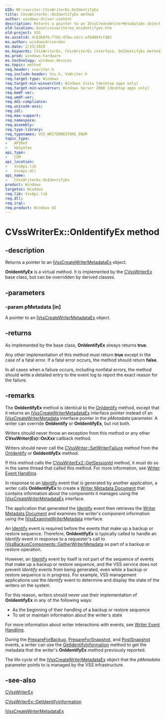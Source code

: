 ```yaml
---
UID: NF:vswriter.CVssWriterEx.OnIdentifyEx
title: CVssWriterEx::OnIdentifyEx method
author: windows-driver-content
description: Returns a pointer to an IVssCreateWriterMetadataEx object.
old-location: base\cvsswriterex_onidentifyex.htm
old-project: VSS
ms.assetid: 4cb3b8f6-f702-4fba-a3cc-af84897cfd82
ms.author: windowsdriverdev
ms.date: 2/15/2018
ms.keywords: CVssWriterEx, CVssWriterEx interface, OnIdentifyEx method, CVssWriterEx::OnIdentifyEx, OnIdentifyEx method, OnIdentifyEx method, CVssWriterEx interface, OnIdentifyEx,CVssWriterEx.OnIdentifyEx, base.cvsswriterex_onidentifyex, vswriter/CVssWriterEx::OnIdentifyEx
ms.prod: windows-hardware
ms.technology: windows-devices
ms.topic: method
req.header: vswriter.h
req.include-header: Vss.h, VsWriter.h
req.target-type: Windows
req.target-min-winverclnt: Windows Vista [desktop apps only]
req.target-min-winversvr: Windows Server 2008 [desktop apps only]
req.kmdf-ver: 
req.umdf-ver: 
req.ddi-compliance: 
req.unicode-ansi: 
req.idl: 
req.max-support: 
req.namespace: 
req.assembly: 
req.type-library: 
req.typenames: VSS_WRITERRESTORE_ENUM
topic_type:
-	APIRef
-	kbSyntax
api_type:
-	COM
api_location:
-	VssApi.lib
-	VssApi.dll
api_name:
-	CVssWriterEx.OnIdentifyEx
product: Windows
targetos: Windows
req.lib: VssApi.lib
req.dll: 
req.irql: 
req.product: Windows UI
---
```


# CVssWriterEx::OnIdentifyEx method


## -description


Returns a pointer to an 
<a href="https://msdn.microsoft.com/eec0a7ef-ad7c-4fb6-a101-573c2d0943c2">IVssCreateWriterMetadataEx</a> object.

<b>OnIdentifyEx</b> is a virtual method. It is implemented by the 
<a href="https://msdn.microsoft.com/29820c1d-2add-402d-a9ca-9e8674d85f7f">CVssWriterEx</a> base class, but can be overridden by derived classes.


## -parameters




### -param pMetadata [in]

A pointer to an 
<a href="https://msdn.microsoft.com/eec0a7ef-ad7c-4fb6-a101-573c2d0943c2">IVssCreateWriterMetadataEx</a> object.


## -returns



As implemented by the base class, 
<b>OnIdentifyEx</b> always returns <b>true</b>.

Any other implementation of this method must return <b>true</b> except in the case of a fatal error.
      If a fatal error occurs, the method should return <b>false</b>.

  In all cases when a failure occurs, including nonfatal errors, the method should write a detailed entry to the event log to report the exact reason for the failure.




## -remarks



The <b>OnIdentifyEx</b> method is identical to the <a href="https://msdn.microsoft.com/542d479a-695a-4b1f-94e7-f2ffa08440b7">OnIdentify</a> method, except that it returns an <a href="https://msdn.microsoft.com/eec0a7ef-ad7c-4fb6-a101-573c2d0943c2">IVssCreateWriterMetadataEx</a> interface pointer instead of an <a href="https://msdn.microsoft.com/427ed302-c3b7-483a-aa48-da6fec1160a9">IVssCreateWriterMetadata</a> interface pointer in the <i>pMetadata</i> parameter. A writer can override <b>OnIdentify</b> or <b>OnIdentifyEx</b>, but not both.

Writers should never throw an exception from this method or any other <b>CVssWriter(Ex)::On<i>Xxx</i></b> callback method.

Writers should never call the <a href="https://msdn.microsoft.com/9fef9d77-dc0d-4ba0-a317-5c62355458f7">CVssWriter::SetWriterFailure</a> method from the <a href="https://msdn.microsoft.com/542d479a-695a-4b1f-94e7-f2ffa08440b7">OnIdentify</a> or <b>OnIdentifyEx</b> method.

If this method calls the <a href="https://msdn.microsoft.com/bea5ba9c-538b-453f-ae6d-12b94b8edeb6">CVssWriterEx2::GetSessionId</a> method, it must do so in  the same thread that called this method. For more information, see 
<a href="writers.htm">Writer Event Handling</a>.

In response to an <a href="vssgloss_i.htm">Identify</a> event that is generated by another application, a writer calls <b>OnIdentifyEx</b> to create a <a href="vssgloss_w.htm">Writer Metadata Document</a> that contains information about the components it manages using the 
<a href="https://msdn.microsoft.com/427ed302-c3b7-483a-aa48-da6fec1160a9">IVssCreateWriterMetadataEx</a> interface.

The application that generated the <a href="vssgloss_i.htm">Identify</a> event then retrieves the <a href="vssgloss_w.htm">Writer Metadata Document</a> and examines the writer's component information using the 
<a href="https://msdn.microsoft.com/b3aa04d9-7299-4e3a-b092-d07f2de6eefe">IVssExamineWriterMetadata</a> interface.

An <a href="vssgloss_i.htm">Identify</a> event is required before the events that make up a backup or restore sequence. Therefore, <b>OnIdentifyEx</b> is typically called to handle an <i>Identify</i> event in response to a requester's call to 
<a href="https://msdn.microsoft.com/44f19c10-c966-4ab6-98dd-865d535955db">IVssBackupComponents::GatherWriterMetadata</a> as part of a backup or restore operation.

However, an <a href="vssgloss_i.htm">Identify</a> event by itself is not part of the sequence of events that make up a backup or restore sequence, and the VSS service does not prevent <i>Identify</i> events from being generated, even while a backup or restore sequence is in progress. For example, VSS management applications use the <i>Identify</i> event to determine and display the state of the writers on the system.

For this reason, writers should never use their implementation of <b>OnIdentifyEx</b> in any of the following ways:

<ul>
<li>As the beginning of their handling of a backup or restore sequence</li>
<li>To set or maintain information about the writer's state</li>
</ul>
For more information about writer interactions with events, see 
<a href="writers.htm">Writer Event Handling</a>.

 During the <a href="https://msdn.microsoft.com/46ce8282-a434-4b0b-b66e-40810052b34b">PrepareForBackup</a>, <a href="vssgloss_p.htm">PrepareForSnapshot</a>, and <a href="vssgloss_p.htm">PostSnapshot</a> events, a writer can use the <a href="https://msdn.microsoft.com/995f353b-d0dc-425a-861d-46b7ee6062da">GetIdentifyInformation</a> method to get the metadata that the writer's <b>OnIdentifyEx</b> method previously reported.

The life cycle of the 
<a href="https://msdn.microsoft.com/eec0a7ef-ad7c-4fb6-a101-573c2d0943c2">IVssCreateWriterMetadataEx</a> object that the <i>pMetadata</i> parameter points to is managed by the VSS infrastructure.




## -see-also




<a href="https://msdn.microsoft.com/29820c1d-2add-402d-a9ca-9e8674d85f7f">CVssWriterEx</a>



<a href="https://msdn.microsoft.com/995f353b-d0dc-425a-861d-46b7ee6062da">CVssWriterEx::GetIdentifyInformation</a>



<a href="https://msdn.microsoft.com/eec0a7ef-ad7c-4fb6-a101-573c2d0943c2">IVssCreateWriterMetadataEx</a>
 

 


